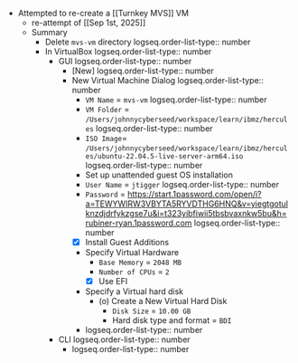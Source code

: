- Attempted to re-create a [[Turnkey MVS]] VM
	- re-attempt of  [[Sep 1st, 2025]]
	- Summary
		- Delete `mvs-vm` directory
		  logseq.order-list-type:: number
		- In VirtualBox
		  logseq.order-list-type:: number
			- GUI
			  logseq.order-list-type:: number
				- [New]
				  logseq.order-list-type:: number
				- New Virtual Machine Dialog
				  logseq.order-list-type:: number
					- `VM Name` = `mvs-vm`
					  logseq.order-list-type:: number
					- `VM Folder` = `/Users/johnnycyberseed/workspace/learn/ibmz/hercules`
					  logseq.order-list-type:: number
					- `ISO Image`= `/Users/johnnycyberseed/workspace/learn/ibmz/hercules/ubuntu-22.04.5-live-server-arm64.iso`
					  logseq.order-list-type:: number
					- Set up unattended guest OS installation
					- `User Name` = `jtigger`
					  logseq.order-list-type:: number
					- `Password` = https://start.1password.com/open/i?a=TEWYWIRW3VBYTA5RYVDTHG6HNQ&v=yiegtgotulknzdjdrfykzgse7u&i=t323yibfiwii5tbsbvaxnkw5bu&h=rubiner-ryan.1password.com
					  logseq.order-list-type:: number
					- [x] Install Guest Additions
					- Specify Virtual Hardware
						- `Base Memory` = `2048 MB`
						- `Number of CPUs` = `2`
						- [x] Use EFI
					- Specify a Virtual hard disk
						- (o) Create a New Virtual Hard Disk
							- `Disk Size` = `10.00 GB`
							- Hard disk type and format = `BDI`
					- logseq.order-list-type:: number
			- CLI
			  logseq.order-list-type:: number
				- logseq.order-list-type:: number